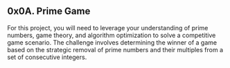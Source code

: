 ## 0x0A. Prime Game

For this project, you will need to leverage your understanding of prime numbers, game theory, and algorithm optimization to solve a competitive game scenario. The challenge involves determining the winner of a game based on the strategic removal of prime numbers and their multiples from a set of consecutive integers.
